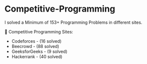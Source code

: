 # Competitive-Programming

I solved a Minimum of 153+ Programming Problems in different sites.

🏅 Competitive Programming Sites:

   * Codeforces   - (16 solved)
   * Beecrowd     - (88 solved)
   * GeeksforGeeks - (9 solved)
   * Hackerrank   - (40 solved)
 
